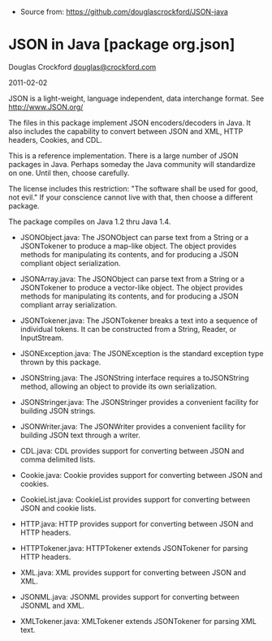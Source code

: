 * Source from: <https://github.com/douglascrockford/JSON-java>


JSON in Java [package org.json]
==========

Douglas Crockford
douglas@crockford.com

2011-02-02


JSON is a light-weight, language independent, data interchange format.
See <http://www.JSON.org/>

The files in this package implement JSON encoders/decoders in Java.
It also includes the capability to convert between JSON and XML, HTTP
headers, Cookies, and CDL.

This is a reference implementation. There is a large number of JSON packages
in Java. Perhaps someday the Java community will standardize on one. Until
then, choose carefully.

The license includes this restriction: "The software shall be used for good,
not evil." If your conscience cannot live with that, then choose a different
package.

The package compiles on Java 1.2 thru Java 1.4.


* JSONObject.java: The JSONObject can parse text from a String or a JSONTokener
to produce a map-like object. The object provides methods for manipulating its
contents, and for producing a JSON compliant object serialization.

* JSONArray.java: The JSONObject can parse text from a String or a JSONTokener
to produce a vector-like object. The object provides methods for manipulating
its contents, and for producing a JSON compliant array serialization.

* JSONTokener.java: The JSONTokener breaks a text into a sequence of individual
tokens. It can be constructed from a String, Reader, or InputStream.

* JSONException.java: The JSONException is the standard exception type thrown
by this package.


* JSONString.java: The JSONString interface requires a toJSONString method,
allowing an object to provide its own serialization.

* JSONStringer.java: The JSONStringer provides a convenient facility for
building JSON strings.

* JSONWriter.java: The JSONWriter provides a convenient facility for building
JSON text through a writer.


* CDL.java: CDL provides support for converting between JSON and comma
delimited lists.

* Cookie.java: Cookie provides support for converting between JSON and cookies.

* CookieList.java: CookieList provides support for converting between JSON and
cookie lists.

* HTTP.java: HTTP provides support for converting between JSON and HTTP headers.

* HTTPTokener.java: HTTPTokener extends JSONTokener for parsing HTTP headers.

* XML.java: XML provides support for converting between JSON and XML.

* JSONML.java: JSONML provides support for converting between JSONML and XML.

* XMLTokener.java: XMLTokener extends JSONTokener for parsing XML text.
